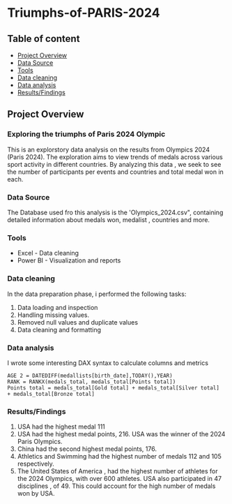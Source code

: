 # Triumphs-of-PARIS-2024
## Table of content
- [Project Overview](project-overview)
- [Data Source](data-source)
- [Tools](tools)
- [Data cleaning](data-cleaning)
- [Data analysis](data-analysis)
- [Results/Findings](results/findings)

## Project Overview
### Exploring the triumphs of Paris 2024 Olympic

This is an explorstory data analysis on the results from Olympics 2024 (Paris 2024). The exploration aims to view trends of medals across various sport activity in different countries. By analyzing this data , we seek to see the number of participants per events and countries and total medal won in each.

### Data Source

The Database used fro this analysis is the 'Olympics_2024.csv", containing detailed information about medals won, medalist , countries and more.

### Tools

- Excel - Data cleaning
- Power BI - Visualization and reports

### Data cleaning
In the data preparation phase, i performed the following tasks:
1. Data loading and inspection
2. Handling missing values.
3. Removed null values and duplicate values
4. Data cleaning and formatting

### Data analysis
I wrote some interesting DAX syntax to calculate columns and metrics
```DAX
AGE 2 = DATEDIFF(medallists[birth_date],TODAY(),YEAR)
RANK = RANKX(medals_total, medals_total[Points total])
Points total = medals_total[Gold total] + medals_total[Silver total]  + medals_total[Bronze total]
```

### Results/Findings
1. USA had the highest medal 111
2. USA had the highest medal points, 216. USA was the winner of the 2024 Paris Olympics.
3. China had the second highest medal points, 176.
4. Athletics and Swimming had the highest number of medals 112 and 105 respectively.
5. The United States of America , had the highest number of athletes for the 2024 Olympics, with over 600 athletes. USA also participated in 47 disciplines , of 49. This could account for the high number of medals won by USA.
